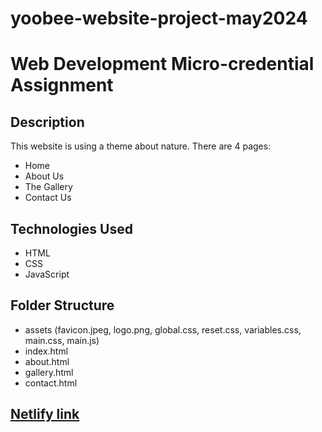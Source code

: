 # yoobee-website-project-may2024

# Web Development Micro-credential Assignment

## Description
This website is using a theme about nature.
There are 4 pages: 
- Home
- About Us
- The Gallery
- Contact Us

## Technologies Used
- HTML
- CSS
- JavaScript

## Folder Structure
- assets (favicon.jpeg, logo.png, global.css, reset.css, variables.css, main.css, main.js)
- index.html
- about.html
- gallery.html
- contact.html

## [Netlify link](https://candid-granita-86048e.netlify.app)